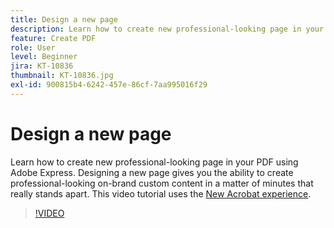 ```yaml
---
title: Design a new page
description: Learn how to create new professional-looking page in your PDF using Adobe Express
feature: Create PDF
role: User
level: Beginner
jira: KT-10836
thumbnail: KT-10836.jpg
exl-id: 900815b4-6242-457e-86cf-7aa995016f29
---
```

# Design a new page

Learn how to create new professional-looking page in your PDF using Adobe Express. Designing a new page gives you the ability to create professional-looking on-brand custom content in a matter of minutes that really stands apart. This video tutorial uses the [New Acrobat experience](new-workspace.md).

>[!VIDEO](https://video.tv.adobe.com/v/347331?enablevpops&quality=12&learn=on&hidetitle=true)
